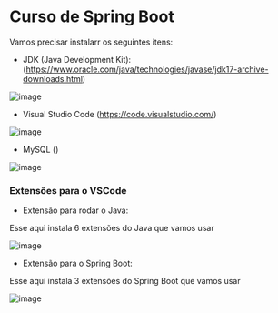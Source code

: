 <h1>Curso de Spring Boot</h1>

<p>Vamos precisar instalarr os seguintes itens: 

- JDK (Java Development Kit):  (https://www.oracle.com/java/technologies/javase/jdk17-archive-downloads.html)

![image](https://user-images.githubusercontent.com/57269883/176292262-07fa140c-edc0-4c95-ae00-84e3fce4ca11.png)

- Visual Studio Code (https://code.visualstudio.com/)

![image](https://user-images.githubusercontent.com/57269883/176293401-8b07b8c1-ec57-4d16-afa7-da33dbc46f0d.png)

- MySQL ()

![image](https://user-images.githubusercontent.com/57269883/176295145-7d036db1-31ae-43bc-a9c3-a7c3dad3ea67.png)


<h3> Extensões para o VSCode </h3>

- Extensão para rodar o Java: 
<p>Esse aqui instala 6 extensões do Java que vamos usar</p>

![image](https://user-images.githubusercontent.com/57269883/176297303-e0f40e98-4f1b-4031-944b-7ac0372716f8.png)


- Extensão para o Spring Boot: <br>
<p>Esse aqui instala 3 extensões do Spring Boot que vamos usar</p>

![image](https://user-images.githubusercontent.com/57269883/176298691-3cac4c78-1498-4a5c-8d1a-840feff33680.png)




